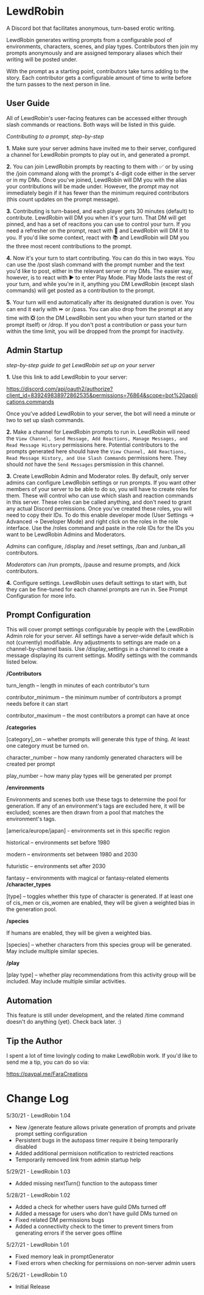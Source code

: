 # LewdRobin
A Discord bot that facilitates anonymous, turn-based erotic writing. 

LewdRobin generates writing prompts from a configurable pool of environments, characters, scenes, and play types. Contributors then join my prompts anonymously and are assigned temporary aliases which their writing will be posted under.

With the prompt as a starting point, contributors take turns adding to the story. Each contributor gets a configurable amount of time to write before the turn passes to the next person in line.

## User Guide
All of LewdRobin's user-facing features can be accessed either through slash commands or reactions. Both ways will be listed in this guide.

*Contributing to a prompt, step-by-step*

**1.**  Make sure your server admins have invited me to their server, configured a channel for LewdRobin prompts to play out in, and generated a prompt.

**2.**  You can join LewdRobin prompts by reacting to them with ✅ or by using the /join command along with the prompt's 4-digit code either in the server or in my DMs. Once you've joined, LewdRobin will DM you with the alias your contributions will be made under. However, the prompt may not immediately begin if it has fewer than the minimum required contributors (this count updates on the prompt message).

**3.**  Contributing is turn-based, and each player gets 30 minutes (default) to contribute. LewdRobin will DM you when it's your turn. That DM will get pinned, and has a set of reacitons you can use to control your turn. If you need a refresher on the prompt, react with 📝 and LewdRobin will DM it to you. If you'd like some context, react with 📚 and LewdRobin will DM you the three most recent contributions to the prompt.

**4.**  Now it's your turn to start contributing. You can do this in two ways. You can use the /post slash command with the prompt number and the text you'd like to post, either in the relevant server or my DMs. The easier way, however, is to react with ▶️ to enter Play Mode. Play Mode lasts the rest of your turn, and while you're in it, anything you DM LewdRobin (except slash commands) will get posted as a contribution to the prompt.

**5.**  Your turn will end automatically after its designated duration is over. You can end it early with ⏩ or /pass. You can also drop from the prompt at any time with ❎ (on the DM LewdRobin sent you when your turn started or the prompt itself) or /drop. If you don't post a contribution or pass your turn within the time limit, you will be dropped from the prompt for inactivity.

## Admin Startup
*step-by-step guide to get LewdRobin set up on your server*

**1.**  Use this link to add LewdRobin to your server:

<https://discord.com/api/oauth2/authorize?client_id=839249838972862535&permissions=76864&scope=bot%20applications.commands>

Once you've added LewdRobin to your server, the bot will need a minute or two to set up slash commands.

**2.**  Make a channel for LewdRobin prompts to run in. LewdRobin will need the `View Channel, Send Message, Add Reactions, Manage Messages, and Read Message History` permissions here. Potential contributors to the prompts generated here should have the `View Channel, Add Reactions, Read Message History, and Use Slash Commands` permissions here. They should *not* have the `Send Messages` persmission in this channel.

**3.**  Create LewdRobin Admin and Moderator roles. By default, only server admins can configure LewdRobin settings or run prompts. If you want other members of your server to be able to do so, you will have to create roles for them. These will control who can use which slash and reaction commands in this server. These roles can be called anything, and don't need to grant any actual Discord permissions. Once you've created these roles, you will need to copy their IDs. To do this enable developer mode (User Settings -> Advanced -> Developer Mode) and right click on the roles in the role interface. Use the /roles command and paste in the role IDs for the IDs you want to be LewdRobin Admins and Moderators.

*Admins* can configure, /display and /reset settings, /ban and /unban_all contributors.

*Moderators* can /run prompts, /pause and resume prompts, and /kick contributors.

**4.**  Configure settings. LewdRobin uses default settings to start with, but they can be fine-tuned for each channel prompts are run in. See Prompt Configuration for more info.

## Prompt Configuration

This will cover prompt settings configurable by people with the LewdRobin Admin role for your server. All settings have a server-wide default which is not (currently) modifiable. Any adjustments to settings are made on a channel-by-channel basis. Use /display_settings in a channel to create a message displaying its current settings. Modify settings with the commands listed below.

**/Contributors**

  turn_length – length in minutes of each contributor's turn
  
  contributor_minimum – the minimum number of contributors a prompt needs before it can start  
  
  contributor_maximum – the most contributors a prompt can have at once
  
**/categories**  

  \[category\]\_on – whether prompts will generate this type of thing. At least one category must be turned on.  

  character_number – how many randomly generated characters will be created per prompt  
  
  play_number – how many play types will be generated per prompt

**/environments**

Environments and scenes both use these tags to determine the pool for generation. If any of an environment's tags are excluded here, it will be excluded; scenes are then drawn from a pool that matches the environment's tags.  

  \[america/europe/japan\] - environments set in this specific region  
  
  historical – environments set before 1980  
  
  modern – environments set between 1980 and 2030  
  
  futuristic – environments set after 2030  
  
  fantasy – environments with magical or fantasy-related elements
**/character_types**  

  \[type\] – toggles whether this type of character is generated. If at least one of cis_men or cis_women are enabled, they will be given a weighted bias in the generation pool.

**/species**

If humans are enabled, they will be given a weighted bias.  

  \[species\] – whether characters from this species group will be generated. May include multiple similar species.

**/play**  

  \[play type\] – whether play recommendations from this activity group will be included. May include multiple similar activities.
  
## Automation

This feature is still under development, and the related /time command doesn't do anything (yet). Check back later. :)

## Tip the Author

I spent a lot of time lovingly coding to make LewdRobin work. If you'd like to send me a tip, you can do so via:

<https://paypal.me/FaraCreations>

# Change Log
5/30/21 - LewdRobin 1.04
 - New /generate feature allows private generation of prompts and private prompt setting configuration
 - Persistent bugs in the autopass timer require it being temporarily disabled
 - Added additional permisison notification to restricted reactions
 - Temporarily removed link from admin startup help

5/29/21 - LewdRobin 1.03
 - Added missing nextTurn() function to the autopass timer

5/28/21 - LewdRobin 1.02
 - Added a check for whether users have guild DMs turned off
 - Added a message for users who don't have guild DMs turned on
 - Fixed related DM permissions bugs
 - Added a connectivity check to the timer to prevent timers from generating errors if the server goes offline

5/27/21 - LewdRobin 1.01
 - Fixed memory leak in promptGenerator
 - Fixed errors when checking for permissions on non-server admin users

5/26/21 - LewdRobin 1.0 
 - Initial Release
